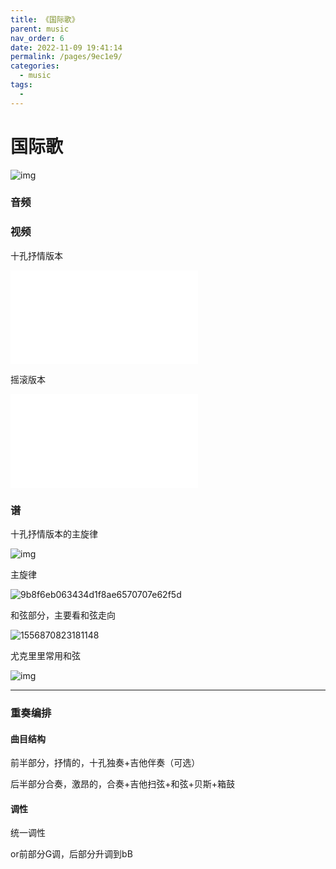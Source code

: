 ```yaml
---
title: 《国际歌》
parent: music
nav_order: 6
date: 2022-11-09 19:41:14
permalink: /pages/9ec1e9/
categories: 
  - music
tags: 
  - 
---
```


# 国际歌

![img](https://cdn.jsdelivr.net/gh/lei-wei/pic_bed/img/2a94a264bc9fb5cbf641ff9cd0103ad971e81b88.jpg)

### 音频


### 视频
十孔抒情版本

<iframe src="//player.bilibili.com/player.html?aid=32480042&bvid=BV1HW41167gD&cid=56828852&page=1" scrolling="no" border="0" frameborder="no" framespacing="0" allowfullscreen="true"> </iframe>



摇滚版本

<iframe src="//player.bilibili.com/player.html?aid=330156547&bvid=BV15A411j7Rm&cid=251444961&page=1" scrolling="no" border="0" frameborder="no" framespacing="0" allowfullscreen="true"> </iframe>









### 谱
十孔抒情版本的主旋律

![img](https://cdn.jsdelivr.net/gh/lei-wei/pic_bed/img/3a1e70a7d31750c037d61d520633b2e32f1824dd.jpg@1320w_888h.webp)



主旋律

![9b8f6eb063434d1f8ae6570707e62f5d](https://cdn.jsdelivr.net/gh/lei-wei/pic_bed/img/9b8f6eb063434d1f8ae6570707e62f5d.gif)

和弦部分，主要看和弦走向

![1556870823181148](https://cdn.jsdelivr.net/gh/lei-wei/pic_bed/img/1556870823181148.png)



尤克里里常用和弦

![img](https://cdn.jsdelivr.net/gh/lei-wei/pic_bed/img/jbhxb-01.jpg)

---

### 重奏编排

#### 曲目结构

前半部分，抒情的，十孔独奏+吉他伴奏（可选）

后半部分合奏，激昂的，合奏+吉他扫弦+和弦+贝斯+箱鼓

#### 调性

统一调性

or前部分G调，后部分升调到bB


